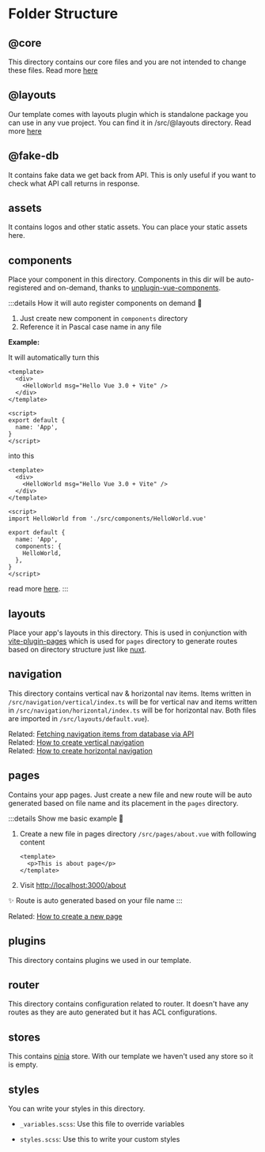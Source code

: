 # Folder Structure

## @core

This directory contains our core files and you are not intended to change these files.
Read more [here](/core/)

## @layouts

Our template comes with layouts plugin which is standalone package you can use in any vue project. You can find it in /src/@layouts directory. Read more [here](/layouts/)

## @fake-db

It contains fake data we get back from API. This is only useful if you want to check what API call returns in response.

## assets

It contains logos and other static assets. You can place your static assets here.

## components

Place your component in this directory. Components in this dir will be auto-registered and on-demand, thanks to [unplugin-vue-components](https://github.com/antfu/unplugin-vue-components).

:::details How it will auto register components on demand 🤯

1. Just create new component in `components` directory
2. Reference it in Pascal case name in any file

**Example:**

It will automatically turn this

```vue
<template>
  <div>
    <HelloWorld msg="Hello Vue 3.0 + Vite" />
  </div>
</template>

<script>
export default {
  name: 'App',
}
</script>
```

into this

```vue
<template>
  <div>
    <HelloWorld msg="Hello Vue 3.0 + Vite" />
  </div>
</template>

<script>
import HelloWorld from './src/components/HelloWorld.vue'

export default {
  name: 'App',
  components: {
    HelloWorld,
  },
}
</script>
```

read more [here](https://github.com/antfu/unplugin-vue-components).
:::

## layouts

Place your app's layouts in this directory. This is used in conjunction with [vite-plugin-pages](https://github.com/hannoeru/vite-plugin-pages) which is used for `pages` directory to generate routes based on directory structure just like [nuxt](https://nuxtjs.org/).

## navigation

This directory contains vertical nav & horizontal nav items. Items written in `/src/navigation/vertical/index.ts` will be for vertical nav and items written in `/src/navigation/horizontal/index.ts` will be for horizontal nav. Both files are imported in `/src/layouts/default.vue`).

Related: [Fetching navigation items from database via API](#) <br>
Related: [How to create vertical navigation](#) <br>
Related: [How to create horizontal navigation](#)

## pages

Contains your app pages. Just create a new file and new route will be auto generated based on file name and its placement in the `pages` directory.

:::details Show me basic example 👀

1. Create a new file in pages directory `/src/pages/about.vue` with following content

   ```vue
   <template>
     <p>This is about page</p>
   </template>
   ```

2. Visit [http://localhost:3000/about](http://localhost:5173/about)

✨ Route is auto generated based on your file name
:::

Related: [How to create a new page](/guide/how-to-create-a-new-page.html#creating-about-page)

## plugins

This directory contains plugins we used in our template.

## router

This directory contains configuration related to router. It doesn't have any routes as they are auto generated but it has ACL configurations.

## stores

This contains [pinia](https://pinia.esm.dev/) store. With our template we haven't used any store so it is empty.

## styles

You can write your styles in this directory.

- `_variables.scss`: Use this file to override variables

- `styles.scss`: Use this to write your custom styles
